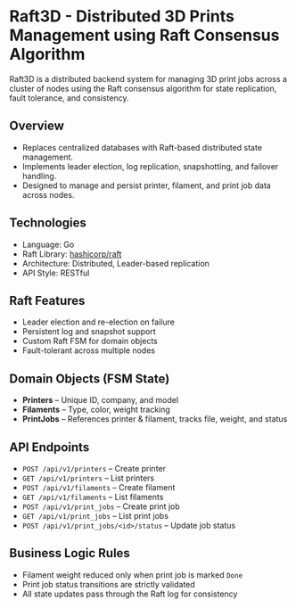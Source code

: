 # Raft3D - Distributed 3D Prints Management using Raft Consensus Algorithm

Raft3D is a distributed backend system for managing 3D print jobs across a cluster of nodes using the Raft consensus algorithm for state replication, fault tolerance, and consistency.

## Overview

- Replaces centralized databases with Raft-based distributed state management.
- Implements leader election, log replication, snapshotting, and failover handling.
- Designed to manage and persist printer, filament, and print job data across nodes.

## Technologies

- Language: Go
- Raft Library: [hashicorp/raft](https://github.com/hashicorp/raft)
- Architecture: Distributed, Leader-based replication
- API Style: RESTful

## Raft Features

- Leader election and re-election on failure
- Persistent log and snapshot support
- Custom Raft FSM for domain objects
- Fault-tolerant across multiple nodes

## Domain Objects (FSM State)

- **Printers** – Unique ID, company, and model
- **Filaments** – Type, color, weight tracking
- **PrintJobs** – References printer & filament, tracks file, weight, and status

## API Endpoints

- `POST /api/v1/printers` – Create printer
- `GET /api/v1/printers` – List printers
- `POST /api/v1/filaments` – Create filament
- `GET /api/v1/filaments` – List filaments
- `POST /api/v1/print_jobs` – Create print job
- `GET /api/v1/print_jobs` – List print jobs
- `POST /api/v1/print_jobs/<id>/status` – Update job status

## Business Logic Rules

- Filament weight reduced only when print job is marked `Done`
- Print job status transitions are strictly validated
- All state updates pass through the Raft log for consistency


